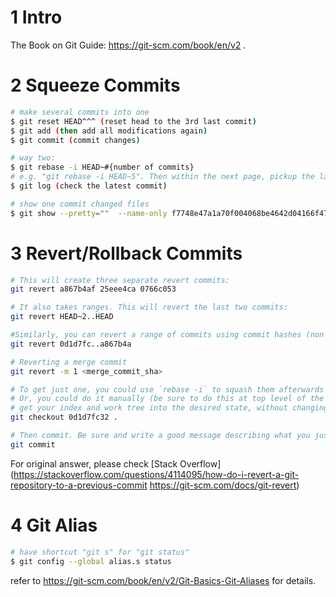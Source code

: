 # 1 Intro

The Book on Git Guide: https://git-scm.com/book/en/v2 .

# 2 Squeeze Commits

```sh
# make several commits into one
$ git reset HEAD^^^ (reset head to the 3rd last commit)
$ git add (then add all modifications again)
$ git commit (commit changes)

# way two:
$ git rebase -i HEAD~#{number of commits} 
# e.g. "git rebase -i HEAD~5". Then within the next page, pickup the last commit you want, and squash other commit if we need, then complete rebase with new commit, after that all needed commits should be in one commit.
$ git log (check the latest commit)

# show one commit changed files
$ git show --pretty=""  --name-only f7748e47a1a70f004068be4642d04166f47cc692
```

# 3 Revert/Rollback Commits

```sh
# This will create three separate revert commits:
git revert a867b4af 25eee4ca 0766c053

# It also takes ranges. This will revert the last two commits:
git revert HEAD~2..HEAD

#Similarly, you can revert a range of commits using commit hashes (non inclusive of first hash):
git revert 0d1d7fc..a867b4a

# Reverting a merge commit
git revert -m 1 <merge_commit_sha>

# To get just one, you could use `rebase -i` to squash them afterwards
# Or, you could do it manually (be sure to do this at top level of the repo)
# get your index and work tree into the desired state, without changing HEAD:
git checkout 0d1d7fc32 .

# Then commit. Be sure and write a good message describing what you just did
git commit
```

For original answer, please check [Stack Overflow](https://stackoverflow.com/questions/4114095/how-do-i-revert-a-git-repository-to-a-previous-commit
https://git-scm.com/docs/git-revert)

# 4 Git Alias

```sh
# have shortcut "git s" for "git status"
$ git config --global alias.s status
```

refer to https://git-scm.com/book/en/v2/Git-Basics-Git-Aliases for details.